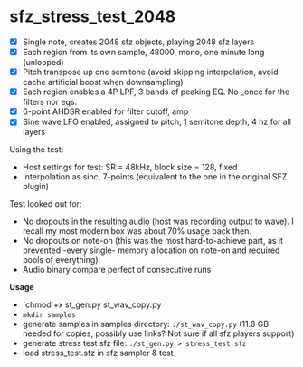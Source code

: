 # sfz_stress_test_2048

- [x] Single note, creates 2048 sfz <region> objects, playing 2048 sfz layers
- [x] Each region from its own sample, 48000, mono, one minute long (unlooped)
- [x] Pitch transpose up one semitone (avoid skipping interpolation, avoid cache artificial boost when downsampling)
- [x] Each region enables a 4P LPF, 3 bands of peaking EQ. No _oncc for the filters nor eqs.
- [x] 6-point AHDSR enabled for filter cutoff, amp
- [x] Sine wave LFO enabled, assigned to pitch, 1 semitone depth, 4 hz for all layers

Using the test:
* Host settings for test: SR = 48kHz, block size = 128, fixed
* Interpolation as sinc, 7-points (equivalent to the one in the original SFZ plugin)

Test looked out for:
* No dropouts in the resulting audio (host was recording output to wave). I recall my most modern box was about 70% usage back then.
* No dropouts on note-on (this was the most hard-to-achieve part, as it prevented -every single- memory allocation on note-on and required pools of everything).
* Audio binary compare perfect of consecutive runs

**Usage**

* `chmod +x st_gen.py st_wav_copy.py
* `mkdir samples`
* generate samples in samples directory: `./st_wav_copy.py` (11.8 GB needed for copies, possibly use links? Not sure if all sfz players support)
* generate stress test sfz file: `./st_gen.py > stress_test.sfz`
* load stress_test.sfz in sfz sampler & test
